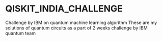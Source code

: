 # QISKIT_INDIA_CHALLENGE
Challenge by IBM on quantum machine learning algorithm
These are my solutions of quantum circuits as a part of 2 weeks challenge by IBM quantum team  
